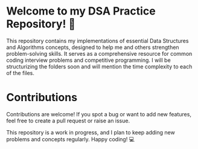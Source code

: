 <h1>Welcome to my DSA Practice Repository! 🚀</h1> This repository contains my implementations of essential Data Structures and Algorithms concepts, designed to help me and others strengthen problem-solving skills. It serves as a comprehensive resource for common coding interview problems and competitive programming.
I will be structurizing the folders soon and will mention the time complexity to each of the files.

<h1>Contributions</h1>
Contributions are welcome! If you spot a bug or want to add new features, feel free to create a pull request or raise an issue.

This repository is a work in progress, and I plan to keep adding new problems and concepts regularly. Happy coding! 💻
